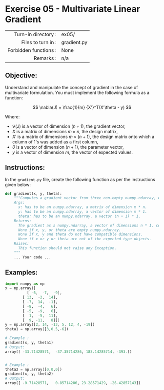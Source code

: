 # Exercise 05 - Multivariate Linear Gradient

|                         |                    |
| -----------------------:| ------------------ |
|   Turn-in directory :   |  ex05/             |
|   Files to turn in :    |  gradient.py       |
|   Forbidden functions : |  None              |
|   Remarks :             |  n/a               |

## Objective:
Understand and manipulate the concept of gradient in the case of multivariate formulation.
You must implement the following formula as a function:    

$$
\nabla(J) = \frac{1}{m} {X'}^T(X'\theta - y)
$$  

Where:  
- $\nabla(J)$ is a vector of dimension $(n + 1)$, the gradient vector,
- $X$ is a matrix of dimensions $m \times n$, the design matrix,
- $X'$ is a matrix of dimensions $m \times (n + 1)$, the design matrix onto which a column of $1$'s was added as a first column,
- $\theta$ is a vector of dimension $(n + 1)$, the parameter vector, 
- $y$ is a vector of dimension $m$, the vector of expected values.
 
## Instructions:
In the `gradient.py` file, create the following function as per the instructions given below:
```python
def gradient(x, y, theta):
    """Computes a gradient vector from three non-empty numpy.ndarray, without any for-loop. The three arrays must have the compatible dimensions.
    Args:
      x: has to be an numpy.ndarray, a matrix of dimension m * n.
      y: has to be an numpy.ndarray, a vector of dimension m * 1.
      theta: has to be an numpy.ndarray, a vector (n + 1) * 1.
    Returns:
      The gradient as a numpy.ndarray, a vector of dimensions n * 1, containg the result of the formula for all j.
      None if x, y, or theta are empty numpy.ndarray.
      None if x, y and theta do not have compatible dimensions.
      None if x or y or theta are not of the expected type objects.
    Raises:
      This function should not raise any Exception.
    """
    ... Your code ...
```
## Examples: 
```python
import numpy as np
x = np.array([
	      [ -6,  -7,  -9],
        [ 13,  -2,  14],
        [ -7,  14,  -1],
        [ -8,  -4,   6],
        [ -5,  -9,   6],
        [  1,  -5,  11],
        [  9, -11,   8]])
y = np.array([2, 14, -13, 5, 12, 4, -19])
theta1 = np.array([3,0.5,-6])

# Example :
gradient(x, y, theta1)
# Output:
array([ -33.71428571,  -37.35714286, 183.14285714, -393.])


# Example :
theta2 = np.array([0,0,0])
gradient(x, y, theta2)
# Output:
array([ -0.71428571,   0.85714286, 23.28571429, -26.42857143])
```